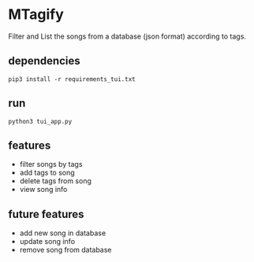 # MTagify

Filter and List the songs from a database (json format) according to tags.

## dependencies 
```shell
pip3 install -r requirements_tui.txt
```

## run

```shell
python3 tui_app.py
```

## features
- filter songs by tags
- add tags to song
- delete tags from song
- view song info

## future features
- add new song in database
- update song info
- remove song from database